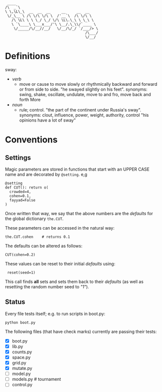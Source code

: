```
 ____                                       
/\  _`\                                     
\ \,\L\_\  __  __  __     __     __  __     
 \/_\__ \ /\ \/\ \/\ \  /'__`\  /\ \/\ \    
   /\ \L\ \ \ \_/ \_/ \/\ \L\.\_\ \ \_\ \   
   \ `\____\ \___x___/'\ \__/.\_\\/`____ \  
    \/_____/\/__//__/   \/__/\/_/ `/___/> \ 
                                     /\___/ 
                                     \/__/  
```

# Definitions

sway:

+ _verb_
     + move or cause to move slowly or rhythmically backward and forward or from side to side.
         "he swayed slightly on his feet".
         synonyms:	swing, shake, oscillate,
         undulate, move to and fro, move back and 
         forth More  
+ _noun_
    + rule; control. "the part of the continent under 
         Russia's sway".
         synonyms:	clout, influence, power, weight, authority, control
         "his opinions have a lot of sway"



# Conventions

## Settings

Magic parameters are stored in functions that start with an UPPER CASE name 
and are decorated by `@setting`. e,g

```
@setting
def CUT(): return o( 
  crowded=4, 
  cohen=0.1,
  fayyad=False
)
```

Once written that way, we say that the above numbers are the _defaults_
for the global dictionary `the.CUT`.

These parameters can be accessed in the natural way:

    the.CUT.cohen    # returns 0.1

The defaults can   be altered as follows:

    CUT(cohen=0.2)
    
These values can be reset to their initial _defaults_ using:

     reset(seed=1)

This call finds **all** sets and sets them back to their _defaults_
(as well as resetting the random number seed to _"1"_). 
    
## Status

Every file tests itself; e.g.  to run scripts in boot.py:

    python boot.py

The following files (that have check marks)
currently are passing their tests:

-  [X] boot.py  
-  [X] lib.py  
-  [X] counts.py  
-  [X] space.py
-  [x] grid.py
-  [x] mutate.py  
-  [ ] model.py 
-  [ ] models.py  # tournament 
-  [ ] control.py 
